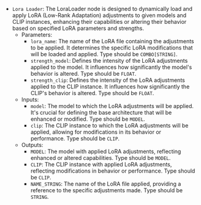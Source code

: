 - `Lora Loader`: The LoraLoader node is designed to dynamically load and apply LoRA (Low-Rank Adaptation) adjustments to given models and CLIP instances, enhancing their capabilities or altering their behavior based on specified LoRA parameters and strengths.
    - Parameters:
        - `lora_name`: The name of the LoRA file containing the adjustments to be applied. It determines the specific LoRA modifications that will be loaded and applied. Type should be `COMBO[STRING]`.
        - `strength_model`: Defines the intensity of the LoRA adjustments applied to the model. It influences how significantly the model's behavior is altered. Type should be `FLOAT`.
        - `strength_clip`: Defines the intensity of the LoRA adjustments applied to the CLIP instance. It influences how significantly the CLIP's behavior is altered. Type should be `FLOAT`.
    - Inputs:
        - `model`: The model to which the LoRA adjustments will be applied. It's crucial for defining the base architecture that will be enhanced or modified. Type should be `MODEL`.
        - `clip`: The CLIP instance to which the LoRA adjustments will be applied, allowing for modifications in its behavior or performance. Type should be `CLIP`.
    - Outputs:
        - `MODEL`: The model with applied LoRA adjustments, reflecting enhanced or altered capabilities. Type should be `MODEL`.
        - `CLIP`: The CLIP instance with applied LoRA adjustments, reflecting modifications in behavior or performance. Type should be `CLIP`.
        - `NAME_STRING`: The name of the LoRA file applied, providing a reference to the specific adjustments made. Type should be `STRING`.
